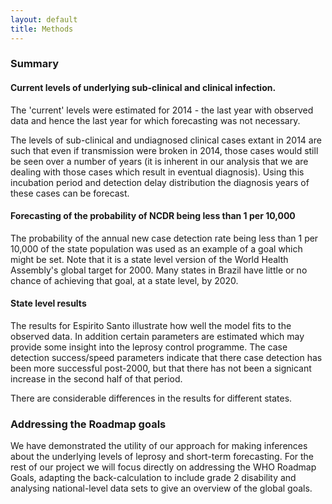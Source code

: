 ```yaml
---
layout: default
title: Methods
---
```

### Summary

#### Current levels of underlying sub-clinical and clinical infection.

The 'current' levels were estimated for 2014 - the last year with observed data and hence the last year for which forecasting was not necessary.

The levels of sub-clinical and undiagnosed clinical cases extant in 2014 are such that even if transmission were broken in 2014, those cases would still be seen over a number of years (it is inherent in our analysis that we are dealing with those cases which result in eventual diagnosis). Using this incubation period and detection delay distribution the diagnosis years of these cases can be forecast.

#### Forecasting of the probability of NCDR being less than 1 per 10,000

The probability of the annual new case detection rate being less than 1 per 10,000 of the state population was used as an example of a goal which might be set. Note that it is a state level version of the World Health Assembly's global target for 2000. Many states in Brazil have little or no chance of achieving that goal, at a state level, by 2020.

#### State level results

The results for Espirito Santo illustrate how well the model fits to the observed data. In addition certain parameters are estimated which may provide some insight into the leprosy control programme. The case detection success/speed parameters indicate that there case detection has been more successful post-2000, but that there has not been a signicant increase in the second half of that period.

There are considerable differences in the results for different states.

### Addressing the Roadmap goals

We have demonstrated the utility of our approach for making inferences about the underlying levels of leprosy and short-term forecasting. For the rest of our project we will focus directly on addressing the WHO Roadmap Goals, adapting the back-calculation to include grade 2 disability and analysing national-level data sets to give an overview of the global goals.


